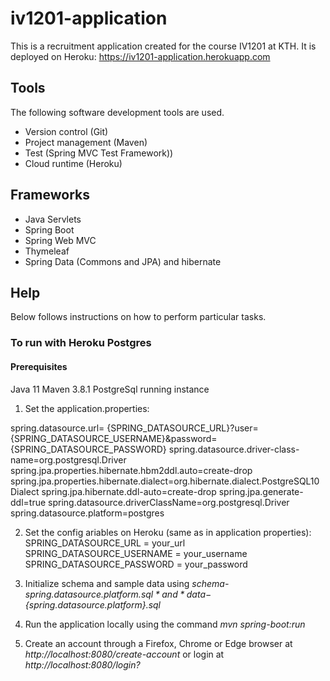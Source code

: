 # iv1201-application
This is a recruitment application created for the course IV1201 at KTH.
It is deployed on Heroku: https://iv1201-application.herokuapp.com

## Tools
The following software development tools are used.
* Version control (Git)
* Project management (Maven)
* Test (Spring MVC Test Framework))
* Cloud runtime (Heroku)

## Frameworks
* Java Servlets
* Spring Boot
* Spring Web MVC
* Thymeleaf
* Spring Data (Commons and JPA) and hibernate

## Help
Below follows instructions on how to perform particular tasks.

### To run with Heroku Postgres
 #### Prerequisites
 Java 11 Maven 3.8.1 PostgreSql running instance
 
1. Set the application.properties:

spring.datasource.url= {SPRING_DATASOURCE_URL}?user={SPRING_DATASOURCE_USERNAME}&password={SPRING_DATASOURCE_PASSWORD}
spring.datasource.driver-class-name=org.postgresql.Driver
spring.jpa.properties.hibernate.hbm2ddl.auto=create-drop
spring.jpa.properties.hibernate.dialect=org.hibernate.dialect.PostgreSQL10Dialect
spring.jpa.hibernate.ddl-auto=create-drop
spring.jpa.generate-ddl=true
spring.datasource.driverClassName=org.postgresql.Driver
spring.datasource.platform=postgres

2. Set the config ariables on Heroku (same as in application properties):
SPRING_DATASOURCE_URL = your_url
SPRING_DATASOURCE_USERNAME = your_username
SPRING_DATASOURCE_PASSWORD = your_password

3. Initialize schema and sample data using *schema-${spring.datasource.platform}.sql* and *data-${spring.datasource.platform}.sql*

4. Run the application locally using the command *mvn spring-boot:run* 

5. Create an account through a Firefox, Chrome or Edge browser at *http://localhost:8080/create-account* or login at *http://localhost:8080/login?*
